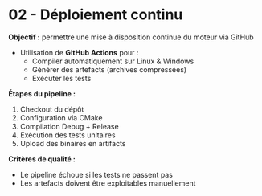 # 02 - Déploiement continu

**Objectif :** permettre une mise à disposition continue du moteur via GitHub

- Utilisation de **GitHub Actions** pour :
  - Compiler automatiquement sur Linux & Windows
  - Générer des artefacts (archives compressées)
  - Exécuter les tests

**Étapes du pipeline :**

1. Checkout du dépôt
2. Configuration via CMake
3. Compilation Debug + Release
4. Exécution des tests unitaires
5. Upload des binaires en artifacts

**Critères de qualité :**

- Le pipeline échoue si les tests ne passent pas
- Les artefacts doivent être exploitables manuellement
